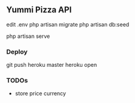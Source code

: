 ## Yummi Pizza API

edit .env
php artisan migrate
php artisan db:seed

php artisan serve


### Deploy
git push heroku master
heroku open


### TODOs

- store price currency